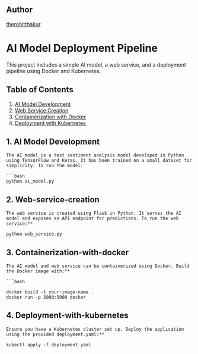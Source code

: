 ## Author 
[therohitthakur](https://github.com/therohitthakur)

# AI Model Deployment Pipeline

This project includes a simple AI model, a web service, and a deployment pipeline using Docker and Kubernetes.

## Table of Contents
1. [AI Model Development](#1-ai-model-development)
2. [Web Service Creation](#2-web-service-creation)
3. [Containerization with Docker](#3-containerization-with-docker)
4. [Deployment with Kubernetes](#4-deployment-with-kubernetes)

## 1. AI Model Development 
    The AI model is a text sentiment analysis model developed in Python using TensorFlow and Keras. It has been trained on a small dataset for simplicity. To run the model:
    
    ```bash
    python ai_model.py
## 2. Web-service-creation
    The web service is created using Flask in Python. It serves the AI model and exposes an API endpoint for predictions. To run the web service:**
    
    python web_service.py

## 3. Containerization-with-docker

    The AI model and web service can be containerized using Docker. Build the Docker image with:**
    
    ```bash
    
    docker build -t your-image-name .
    docker run -p 5000:5000 docker
## 4. Deployment-with-kubernetes
    Ensure you have a Kubernetes cluster set up. Deploy the application using the provided deployment.yaml:**
    
    kubectl apply -f deployment.yaml


